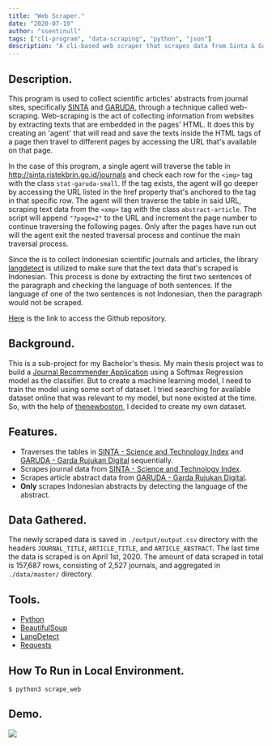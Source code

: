 ```yaml
---
title: "Web Scraper."
date: "2020-07-19"
author: "ssentinull"
tags: ["cli-program", "data-scraping", "python", "json"]
description: "A cli-based web scraper that scrapes data from Sinta & Garuda sites."
---
```


## Description.

This program is used to collect scientific articles' abstracts from journal sites, specifically [SINTA](https://sinta.ristekbrin.go.id/) and [GARUDA](https://garuda.ristekbrin.go.id/journal), through a technique called web-scraping. Web-scraping is the act of collecting information from websites by extracting texts that are embedded in the pages' HTML. It does this by creating an 'agent' that will read and save the texts inside the HTML tags of a page then travel to different pages by accessing the URL that's available on that page.

In the case of this program, a single agent will traverse the table in http://sinta.ristekbrin.go.id/journals and check each row for the `<img>` tag with the class `stat-garuda-small`. If the tag exists, the agent will go deeper by accessing the URL listed in the href property that's anchored to the <a> tag in that specific row. The agent will then traverse the table in said URL, scraping text data from the `<xmp>` tag with the class `abstract-article`. The script will append `"?page=2"` to the URL and increment the page number to continue traversing the following pages. Only after the pages have run out will the agent exit the nested traversal process and continue the main traversal process.

Since the is to collect Indonesian scientific journals and articles, the library [langdetect](https://pypi.org/project/langdetect/) is utilized to make sure that the text data that's scraped is Indonesian. This process is done by extracting the first two sentences of the paragraph and checking the language of both sentences. If the language of one of the two sentences is not Indonesian, then the paragraph would not be scraped.

[Here](https://github.com/ssentinull/scientific-journal-web-scraper) is the link to access the Github repository.

## Background.

This is a sub-project for my Bachelor's thesis. My main thesis project was to build a [Journal Recommender Application](/projects/journal-recommender-application/) using a Softmax Regression model as the classifier. But to create a machine learning model, I need to train the model using some sort of dataset. I tried searching for available dataset online that was relevant to my model, but none existed at the time. So, with the help of [thenewboston](https://www.youtube.com/watch?v=XjNm9bazxn8), I decided to create my own dataset.

## Features.

- Traverses the tables in [SINTA - Science and Technology Index](https://sinta.ristekbrin.go.id/) and [GARUDA - Garda Rujukan Digital](https://garuda.ristekbrin.go.id/journal) sequentially.
- Scrapes journal data from [SINTA - Science and Technology Index](https://sinta.ristekbrin.go.id/).
- Scrapes article abstract data from [GARUDA - Garda Rujukan Digital](https://garuda.ristekbrin.go.id/journal).
- **Only** scrapes Indonesian abstracts by detecting the language of the abstract.

## Data Gathered.

The newly scraped data is saved in `./output/output.csv` directory with the headers `JOURNAL_TITLE`, `ARTICLE_TITLE`, and `ARTICLE_ABSTRACT`. The last time the data is scraped is on April 1st, 2020. The amount of data scraped in total is 157,687 rows, consisting of 2,527 journals, and aggregated in `./data/master/` directory.

## Tools.

- [Python](https://www.python.org/)
- [BeautifulSoup](https://www.crummy.com/software/BeautifulSoup/bs4/doc/)
- [LangDetect](https://pypi.org/project/langdetect/)
- [Requests](https://requests.readthedocs.io/en/master/)

## How To Run in Local Environment.

```shell
$ python3 scrape_web
```

## Demo.

![](https://media.giphy.com/media/QwyKOyo6te9BsTdAMk/giphy.gif)
